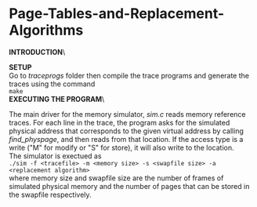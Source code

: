 # Page-Tables-and-Replacement-Algorithms
**INTRODUCTION**\

**SETUP**\
Go to _traceprogs_ folder then compile the trace programs and generate the traces using the command\
`make`\
**EXECUTING THE PROGRAM**\

The main driver for the memory simulator, _sim.c_ reads memory reference traces. For each line in the trace, the program asks for the simulated physical address that corresponds to the given virtual address by calling _find_physpage_, and then reads from that location. If the access type is a write ("M" for modify or "S" for store), it will also write to the location.\
The simulator is exectued as\
`./sim -f <tracefile> -m <memory size> -s <swapfile size> -a <replacement algorithm>`\
where memory size and swapfile size are the number of frames of simulated physical memory and the number of pages that can be stored in the swapfile respectively. 


